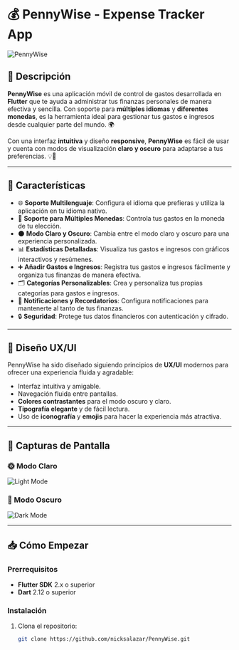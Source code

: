 # 💰 PennyWise - Expense Tracker App

![PennyWise](https://github.com/nicksalazar/PennyWise/blob/main/assets/icon/app_icon.png)

## 🌟 Descripción
**PennyWise** es una aplicación móvil de control de gastos desarrollada en **Flutter** que te ayuda a administrar tus finanzas personales de manera efectiva y sencilla. Con soporte para **múltiples idiomas** y **diferentes monedas**, es la herramienta ideal para gestionar tus gastos e ingresos desde cualquier parte del mundo. 🌍

Con una interfaz **intuitiva** y diseño **responsive**, **PennyWise** es fácil de usar y cuenta con modos de visualización **claro y oscuro** para adaptarse a tus preferencias. 💡🌙

---

## 🚀 Características

- 🌐 **Soporte Multilenguaje**: Configura el idioma que prefieras y utiliza la aplicación en tu idioma nativo.
- 💱 **Soporte para Múltiples Monedas**: Controla tus gastos en la moneda de tu elección.
- 🌑 **Modo Claro y Oscuro**: Cambia entre el modo claro y oscuro para una experiencia personalizada.
- 📊 **Estadísticas Detalladas**: Visualiza tus gastos e ingresos con gráficos interactivos y resúmenes.
- ➕ **Añadir Gastos e Ingresos**: Registra tus gastos e ingresos fácilmente y organiza tus finanzas de manera efectiva.
- 🗂️ **Categorías Personalizables**: Crea y personaliza tus propias categorías para gastos e ingresos.
- 🔔 **Notificaciones y Recordatorios**: Configura notificaciones para mantenerte al tanto de tus finanzas.
- 🔒 **Seguridad**: Protege tus datos financieros con autenticación y cifrado.

---

## 🎨 Diseño UX/UI
PennyWise ha sido diseñado siguiendo principios de **UX/UI** modernos para ofrecer una experiencia fluida y agradable:

- Interfaz intuitiva y amigable.
- Navegación fluida entre pantallas.
- **Colores contrastantes** para el modo oscuro y claro.
- **Tipografía elegante** y de fácil lectura.
- Uso de **iconografía** y **emojis** para hacer la experiencia más atractiva.

---

## 📸 Capturas de Pantalla

### 🌞 Modo Claro
![Light Mode](https://github.com/nicksalazar/PennyWise/blob/main/assets/screenshot/modo%20light.png)

### 🌚 Modo Oscuro
![Dark Mode](https://github.com/nicksalazar/PennyWise/blob/main/assets/screenshot/modo%20dark.png)

---

## 📥 Cómo Empezar

### Prerrequisitos
- **Flutter SDK** 2.x o superior
- **Dart** 2.12 o superior

### Instalación

1. Clona el repositorio:
   ```bash
   git clone https://github.com/nicksalazar/PennyWise.git

